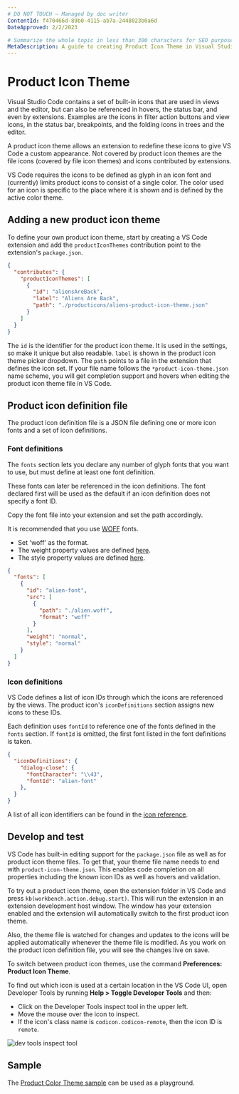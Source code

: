 ```yaml
---
# DO NOT TOUCH — Managed by doc writer
ContentId: f470466d-89b0-4115-ab7a-2448023b0a6d
DateApproved: 2/2/2023

# Summarize the whole topic in less than 300 characters for SEO purpose
MetaDescription: A guide to creating Product Icon Theme in Visual Studio Code
---
```


# Product Icon Theme

Visual Studio Code contains a set of built-in icons that are used in views and the editor, but can also be referenced in hovers, the status bar, and even by extensions. Examples are the icons in filter action buttons and view icons, in the status bar, breakpoints, and the folding icons in trees and the editor.

A product icon theme allows an extension to redefine these icons to give VS Code a custom appearance. Not covered by product icon themes are the file icons (covered by file icon themes) and icons contributed by extensions.

VS Code requires the icons to be defined as glyph in an icon font and (currently) limits product icons to consist of a single color. The color used for an icon is specific to the place where it is shown and is defined by the active color theme.

## Adding a new product icon theme

To define your own product icon theme, start by creating a VS Code extension and add the `productIconThemes` contribution point to the extension's `package.json`.

```json
{
  "contributes": {
    "productIconThemes": [
      {
        "id": "aliensAreBack",
        "label": "Aliens Are Back",
        "path": "./producticons/aliens-product-icon-theme.json"
      }
    ]
  }
}
```

The `id` is the identifier for the product icon theme. It is used in the settings, so make it unique but also readable. `label` is shown in the product icon theme picker dropdown. The `path` points to a file in the extension that defines the icon set. If your file name follows the `*product-icon-theme.json` name scheme, you will get completion support and hovers when editing the product icon theme file in VS Code.

## Product icon definition file

The product icon definition file is a JSON file defining one or more icon fonts and a set of icon definitions.

### Font definitions

The `fonts` section lets you declare any number of glyph fonts that you want to use, but must define at least one font definition.

These fonts can later be referenced in the icon definitions. The font declared first will be used as the default if an icon definition does not specify a font ID.

Copy the font file into your extension and set the path accordingly.

It is recommended that you use [WOFF](https://developer.mozilla.org/docs/Web/Guide/WOFF) fonts.

- Set 'woff' as the format.
- The weight property values are defined [here](https://developer.mozilla.org/docs/Web/CSS/font-weight#Values).
- The style property values are defined [here](https://developer.mozilla.org/docs/Web/CSS/@font-face/font-style#Values).

```json
{
  "fonts": [
    {
      "id": "alien-font",
      "src": [
        {
          "path": "./alien.woff",
          "format": "woff"
        }
      ],
      "weight": "normal",
      "style": "normal"
    }
  ]
}
```

### Icon definitions

VS Code defines a list of icon IDs through which the icons are referenced by the views. The product icon's `iconDefinitions` section assigns new icons to these IDs.

Each definition uses `fontId` to reference one of the fonts defined in the `fonts` section. If `fontId` is omitted, the first font listed in  the font definitions is taken.

```json
{
  "iconDefinitions": {
    "dialog-close": {
      "fontCharacter": "\\43",
      "fontId": "alien-font"
    },
  }
}
```

A list of all icon identifiers can be found in the [icon reference](/api/references/icons-in-labels#icon-listing).

## Develop and test

VS Code has built-in editing support for the `package.json` file as well as for product icon theme files. To get that, your theme file name needs to end with `product-icon-theme.json`. This enables code completion on all properties including the known icon IDs as well as hovers and validation.

To try out a product icon theme, open the extension folder in VS Code and press `kb(workbench.action.debug.start)`. This will run the extension in an extension development host window. The window has your extension enabled and the extension will automatically switch to the first product icon theme.

Also, the theme file is watched for changes and updates to the icons will be applied automatically whenever the theme file is modified. As you work on the product icon definition file, you will see the changes live on save.

To switch between product icon themes, use the command **Preferences: Product Icon Theme**.

To find out which icon is used at a certain location in the VS Code UI, open Developer Tools by running **Help > Toggle Developer Tools** and then:

- Click on the Developer Tools inspect tool in the upper left.
- Move the mouse over the icon to inspect.
- If the icon's class name is `codicon.codicon-remote`, then the icon ID is `remote`.

![dev tools inspect tool](images/product-icon-theme/dev-tool-select-tool.png)

## Sample

The [Product Color Theme sample](https://github.com/microsoft/vscode-extension-samples/tree/main/product-icon-theme-sample) can be used as a playground.
